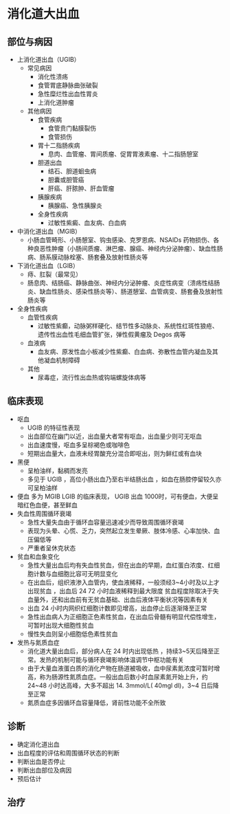 # 消化道大出血

## 部位与病因
- 上消化道出血（UGIB）
  - 常见病因
    - 消化性溃疡
    - 食管胃底静脉曲张破裂
    - 急性糜烂性出血性胃炎
    - 上消化道肿瘤
  - 其他病因
    - 食管疾病
      - 食管贲门黏膜裂伤
      - 食管损伤
    - 胃十二指肠疾病
      - 息肉、血管瘤、胃间质瘤、促胃胃液素瘤、十二指肠憩室
    - 胆道出血
      - 结石、胆道蛔虫病
      - 胆囊或胆管癌
      - 肝癌、肝脓肿、肝血管瘤
    - 胰腺疾病
      - 胰腺癌、急性胰腺炎
    - 全身性疾病
      - 过敏性紫癜、血友病、白血病
- 中消化道出血（MGIB）
  - 小肠血管畸形、小肠憩室、钩虫感染、克罗恩病、NSAIDs 药物损伤、各种良恶性肿瘤（小肠间质瘤、淋巴瘤、腺癌、神经内分泌肿瘤）、缺血性肠病、肠系膜动脉栓塞、肠套叠及放射性肠炎等
- 下消化道出血（LGIB）
  - 痔、肛裂（最常见）
  - 肠息肉、结肠癌、静脉曲张、神经内分泌肿瘤、炎症性病变（溃疡性结肠炎、缺血性肠炎、感染性肠炎等）、肠道憩室、血管病变、肠套叠及放射性肠炎等
- 全身性疾病
  - 血管性疾病
    - 过敏性紫癫，动脉粥样硬化、结节性多动脉炎、系统性红斑性狼疮、遗传性出血性毛细血管扩张，弹性假黄瘤及 Degos 病等
  - 血液病
    - 血友病、原发性血小板减少性紫癫、白血病、弥散性血管内凝血及其他凝血机制障碍 
  - 其他
    - 尿毒症，流行性出血热或钩端螺旋体病等

## 临床表现
- 呕血
  - UGIB 的特征性表现
  - 出血部位在幽门以近，出血量大者常有呕血，出血量少则可无呕血
  - 出血速度慢，呕血多呈棕褐色或咖啡色
  - 短期出血量大，血液未经胃酸充分混合即呕出，则为鲜红或有血块
- 黑便
  - 呈柏油样，黏稠而发亮
  - 多见于 UGIB ，高位小肠出血乃至右半结肠出血 ，如血在肠腔停留较久亦可呈柏油样
- 便血 多为 MGIB LGIB 的临床表现， UGIB 出血 1000时，可有便血，大便呈暗红色血便，甚至鲜血
- 失血性周围循环衰竭
  - 急性大量失血由于循环血容量迅速减少而导致周围循环衰竭
  - 表现为头晕、心慌、乏力，突然起立发生晕厥、肢体冷感、心率加快、血压偏低等
  - 严重者呈休克状态
- 贫血和血象变化
  - 急性大量出血后均有失血性贫血，但在出血的早期，血红蛋白浓度、红细胞计数与血细胞比容可无明显变化
  - 在出血后，组织液渗入血管内，使血液稀释，一般须经3~4小时及以上才出现贫血 ，出血后 24 72 小时血液稀释到最大限度 贫血程度除取决于失血量外，还和出血前有无贫血基础、出血后液体平衡状况等因素有关
  - 出血 24 小时内网织红细胞计数即见增高，出血停止后逐渐降至正常
  - 急性出血病人为正细胞正色素性贫血，在出血后骨髓有明显代偿性增生，可暂时出现大细胞性贫血
  - 慢性失血则呈小细胞低色素性贫血
- 发热与氮质血症 
  - 消化道大量出血后，部分病人在 24 时内出现低热 ，持续3~5天后降至正常。发热的机制可能与循环衰竭影响体温调节中枢功能有关
  - 由于大量血液蛋白质的消化产物在肠道被吸收，血中尿素氮浓度可暂时增高，称为肠源性氮质血症。一般出血后数小时血尿素氮开始上升，约 24~48 小时达高峰，大多不超出 14. 3mmol/L( 40mgl dl)，3~4 日后降至正常
  - 氮质血症多因循环血容量降低，肾前性功能不全所致

## 诊断
- 确定消化道出血
- 出血程度的评估和周围循环状态的判断
- 判断出血是否停止
- 判断出血部位及病因
- 预后估计

## 治疗